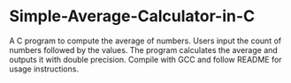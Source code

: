 # Simple-Average-Calculator-in-C
A C program to compute the average of numbers. Users input the count of numbers followed by the values. The program calculates the average and outputs it with double precision. Compile with GCC and follow README for usage instructions.
